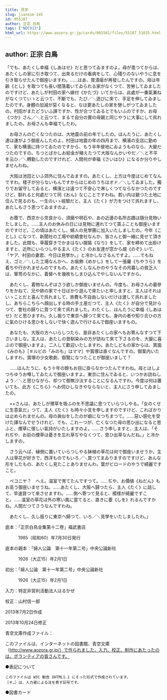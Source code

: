 ```yaml
---
title: 見学
slug: jianxue-2e5
id: 055187
author: 正宗 白鳥
tags: ["NDC913"]
html_url: https://www.aozora.gr.jp/cards/001581/files/55187_51025.html
---
```


## author: 正宗 白鳥

「でも、あたくし幸福《しあはせ》だと思つてゐますのよ。母が患つてからは、あたくしの家に引き取つて、出來るだけの看病をして、心殘りのないやうに息を引き取らせたんで御座いますわ。……はあ、胃潰瘍が再發したんですの。母は年齡《とし》を取つても長い間落着いてゐられる家がなくつて、苦勞してゐましたのですけど、あたしが村田の家へ嫁付《かたづ》いてからは、此處が一番氣兼ねがなくつていゝと云つて、不斷でも、たび／＼遊びに來て、手足を伸してゐましたのです。身體の加減が惡くなると、なほ更あたしの家を戀しがつてゐましたの。村田がまたどういふ譯ですか、性が合つてゐるとでもいふのですか、お母《つか》さん／＼と云つて、まるで自分の實の母親と同じやうに大事にして呉れましたの。お母さんも幸福でしたわ。

　お母さんの亡くなつたのは、大地震の前の年でしたの。ほんたうに、あたくし達は運がよう御座んしたのよ。村田は地震の年の四月まで、横濱の支店に勤めて、家も横濱に持つてゐたのですから、もう半年彼地にゐようものなら、大變だつたのですの。ちつとばかしお給金が殖えたつて大阪なんかいやだ／＼と不平を云ひ／＼轉勤したのですけれど、人間何が幸福《さいはひ》になるか分りやしませんわね。

　大阪は池田といふ郊外に住んでゐますの。あたくし、上方は今度はじめてなんですわ。樣子が分らないもんですからはじめのうちはオド／＼してゐました。獨りでお留守してゐると、横濱とは違つて不安心で淋しくつてならなかつたのですけど、馴れると何處だつて同《おん》なじことですわね。若い内は變つた土地に住んで見るのも、一生のいゝ經驗だと、主人《たく》が力をつけて呉れますし、あたしもさう思つてゐますのよ。

　お蔭で、西京から奈良から、須磨や明石や、あの近邊の名所古蹟は隨分見物いたしました。……主人のお休みの日には見物に連れてつて貰ふことも御座いますのですけど、この頃はあたくし、婦人の見學團に加入いたしましたの。今年《ことし》になつて、新聞社の工場や紡績會社なんか、皆さんと御一緒に見せて頂きました。此間も、草履穿きでかまはない服裝《なり》をして、家を締めて出掛けますと、近所にいらつしやる主人《たく》のお友達が窓から覘《のぞ》いて、「ヤア、村田の妻君、今日は見學か。」と冷かしなさるんですよ。……でもねえ、ゴミ／＼した工場なんかへ、お裝飾《めかし》をして一張羅《ちやうら》を着ちや行かれませんのですもの。あたくしなんかのやうなその月暮しの貧乏人は、箪笥のなかに、着替へを幾枚もしまひ込んでやしないんですから。

　あたくし、着物なんぞはさう欲しか御座いませんの。今度も、お母さんの墓參りをかねて、兄や姉の家で十日ばかり遊んで來たいと申しますと、主人はそれはいゝことだと喜んで呉れまして、旅費も不自由しないだけは渡して呉れましたし、あちらこちらへ顏出しする時の手土産だつて、主人《たく》が自分で見計らつて、會社の歸りに買つて來て呉れました。わたくし、ほんたうに幸福《しあはせ》だと思ひますわ。久し振りで東京へ歸つて來ても、身内の者や知り合ひの方に氣のひける思ひをしないで快く遊んで行けるんで御座いますもの。

　あなたも、大阪の方へいらしつたら、是非あたくしの家へもお寄んなすつて下さいましな。主人は、あたしの昔馴染みの方が訪ねて來て下さるのを、大變に喜ぶので御座いますよ。二人して歡迎いたしますわ。あたしどもの家からは、箕面《みのも》［＃ルビの「みのも」はママ］や寳塚は直ぐなんですの。御案内いたしますわ。寳塚の少女歌劇、御覽になつたことが御座いまして？

　……ほんたうに、もう十年の餘もお目に掛らなかつたんですわね。母とはしよつちゆうお噂してゐたんで御座いますよ。東京に住んでゐると、いつかお訪ねしよう／＼と思ひながら、却つて御無沙汰することになるんですわ。今度は何は置いても、此方《こちら》へお伺ひしなきやならないと、主人にさう申してゐましたの。

　××さんは、あたしが煙草を吸ふのを不思議に思つていらつしやる。「女のくせに生意氣だ」つて、主人《たく》も時々小言を申しますのですけど、こればかりは止められませんの。母の眞似をしたのが癖になつちまつて。……惡い感化を受けた譯なんでせうけれど、でも、これ一つが、亡くなつた母の思ひ出になると思ふと、煙草に懷しい氣持がいたしますのよ。……さう申しますと、主人は、「それぢや、お前の煙草は憂きを忘れ草ぢやなくつて、思ひ出草なんだね。」と冷かしますの。

　さう云へば、縁側に置いていらつしやる鉢植の草花は何で御座いませうか。主人は草花が好きで、西洋ものでもいろ／＼買つてまゐりますのですけど、あんな形をしたもの、あたくし見たことありませんわ。葉がビロードのやうで綺麗ですこと。

　ベコニヤ？　へえ。温室で育てたんですつて。……ぢや、お價値《ねだん》もお高う御座いませうね。……あたくし、大阪へ歸つたら、主人《たく》に話して、早速買つて來させますわ。……側へ寄つて見ると、模樣が綺麗ですこと。……温室の草花は外の寒い風に當てると、直きに萎《しを》れるんですかね。人間だつてさうなんですわね。

　あたくし、久し振りに東京へ歸つて、いろ／＼見學をいたしましたわ。」













底本：「正宗白鳥全集第十二卷」福武書店

　　　1985（昭和60）年7月30日発行

底本の親本：「婦人公論　第十一年第二号」中央公論新社

　　　1926（大正15）年2月1日

初出：「婦人公論　第十一年第二号」中央公論新社

　　　1926（大正15）年2月1日

入力：特定非営利活動法人はるかぜ

校正：山村信一郎

2013年7月2日作成

2013年10月24日修正

青空文庫作成ファイル：

このファイルは、インターネットの図書館、青空文庫（http://www.aozora.gr.jp/）で作られました。入力、校正、制作にあたったのは、ボランティアの皆さんです。











●表記について


	このファイルは W3C 勧告 XHTML1.1 にそった形式で作成されています。
	［＃…］は、入力者による注を表す記号です。







●図書カード